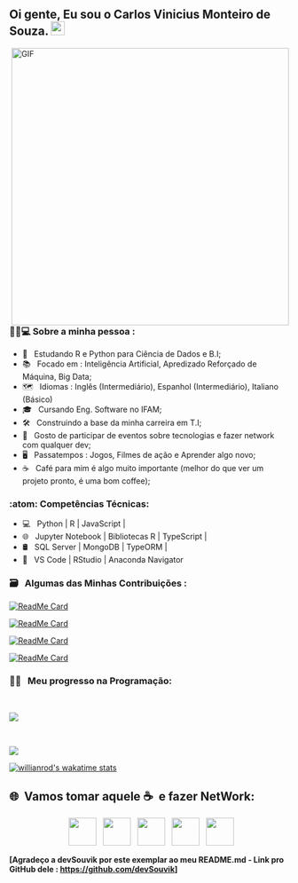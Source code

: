 <h2> Oi gente, Eu sou o Carlos Vinicius Monteiro de Souza. <img src="https://github.com/souvikguria98/souvikguria98/blob/master/Hi.gif" width="25"></h2>
<img align="right" alt="GIF" src="https://becode.com.br/wp-content/uploads/2016/10/Por-que-usar-JavaScript.gif" width="500"/>

<h3> 👨‍💼💻 Sobre a minha pessoa : </h3>

- 📖 &nbsp; Estudando R e Python para Ciência de Dados e B.I;
- 📚 &nbsp; Focado em : Inteligência Artificial, Apredizado Reforçado de Máquina, Big Data;
- 🗺 &nbsp; Idiomas : Inglês (Intermediário), Espanhol (Intermediário), Italiano (Básico)
- 🎓 &nbsp; Cursando Eng. Software no IFAM;
- 🛠 &nbsp; Construindo a base da minha carreira em T.I;
- 🖖 &nbsp; Gosto de participar de eventos sobre tecnologias e fazer network com qualquer dev;
- 🖥 &nbsp; Passatempos : Jogos, Filmes de ação e Aprender algo novo;
- ☕ &nbsp; Café para mim é algo muito importante (melhor do que ver um projeto pronto, é uma bom coffee);

<h3>:atom: Competências Técnicas: </h3>

- 💻 &nbsp; Python | R | JavaScript |
- 🌐 &nbsp; Jupyter Notebook | Bibliotecas R | TypeScript | 
- 🛢 &nbsp; SQL Server | MongoDB | TypeORM | 
- 🔧 &nbsp; VS Code | RStudio | Anaconda Navigator 

<h3> 🗃 &nbsp; Algumas das Minhas Contribuições :  </h3>

<p align="center">

[![ReadMe Card](https://github-readme-stats.vercel.app/api/pin/?username=CarlosViniMSouza&repo=recursos-gratuitos&theme=onedark)](https://github.com/CarlosViniMSouza/recursos-gratuitos)

[![ReadMe Card](https://github-readme-stats.vercel.app/api/pin/?username=CarlosViniMSouza&repo=links-uteis&theme=onedark)](https://github.com/CarlosViniMSouza/links-uteis)

[![ReadMe Card](https://github-readme-stats.vercel.app/api/pin/?username=CarlosViniMSouza&repo=Algoritmos-e-Estruturas-de-Dados&theme=onedark)](https://github.com/CarlosViniMSouza/Algoritmos-e-Estruturas-de-Dados)

[![ReadMe Card](https://github-readme-stats.vercel.app/api/pin/?username=CarlosViniMSouza&repo=R&theme=onedark)](https://github.com/CarlosViniMSouza/R)


</p>

<h3> 🧑‍🔬 &nbsp; Meu progresso na Programação:  </h3>

<br>

<a href="https://github-readme-stats.vercel.app/api?username=CarlosViniMSouza"><img align="center" src="https://github-readme-stats.vercel.app/api?username=CarlosViniMSouza&show_icons=true&include_all_commits=true&theme=onedark" />
</a>

</br>

<a href="https://github-readme-stats.vercel.app/api/top-langs/?username=CarlosViniMSouza"><img align="center" src="https://github-readme-stats.vercel.app/api/top-langs/?username=CarlosViniMSouza&layout=compact&theme=onedark"/>
</a>

[![willianrod's wakatime stats](https://github-readme-stats.vercel.app/api/wakatime?username=CarlosViniMSouza&layout=compact&theme=onedark)](https://github.com/anuraghazra/github-readme-stats)

<h2> 🌐&nbsp; Vamos tomar aquele ☕&nbsp; e fazer NetWork: </h2>

<p align="center">
&nbsp; <a href="https://twitter.com/CarlosViniMS1/" target="_blank" rel="noopener noreferrer"><img src="https://img.icons8.com/plasticine/100/000000/twitter.png" width="50" /></a>  
&nbsp; <a href="https://www.instagram.com/CarlosViniMSouza/" target="_blank" rel="noopener noreferrer"><img src="https://img.icons8.com/plasticine/100/000000/instagram.png" width="50" /></a>  
&nbsp; <a href="https://www.linkedin.com/in/carlos-souza-technology/" target="_blank" rel="noopener noreferrer"><img src="https://img.icons8.com/plasticine/100/000000/linkedin.png" width="50" /></a>
&nbsp; <a href="mailto:vinicius.souza5530@gmail.com" target="_blank" rel="noopener noreferrer"><img src="https://img.icons8.com/plasticine/100/000000/gmail.png"  width="50" /></a>
&nbsp; <a href="https://app.rocketseat.com.br/me/carlos-vinicius-monteiro-de-souza-05677" target="_blank" rel="noopener noreferrer"><img src="https://img.icons8.com/plasticine/100/000000/swift.png" width="50" /></a> 
</p>

**[Agradeço a devSouvik por este exemplar ao meu README.md - Link pro GitHub dele : https://github.com/devSouvik]**
